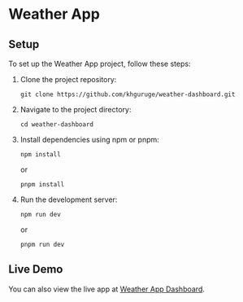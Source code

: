 # Weather App

## Setup

To set up the Weather App project, follow these steps:

1. Clone the project repository:
    ```
    git clone https://github.com/khguruge/weather-dashboard.git
    ```

2. Navigate to the project directory:
    ```
    cd weather-dashboard
    ```

3. Install dependencies using npm or pnpm:
    ```
    npm install
    ```
    or
    ```
    pnpm install
    ```

4. Run the development server:
    ```
    npm run dev
    ```
    or
    ```
    pnpm run dev
    ```

## Live Demo

You can also view the live app at [Weather App Dashboard](https://weather-app-dashboard.web.app/).
